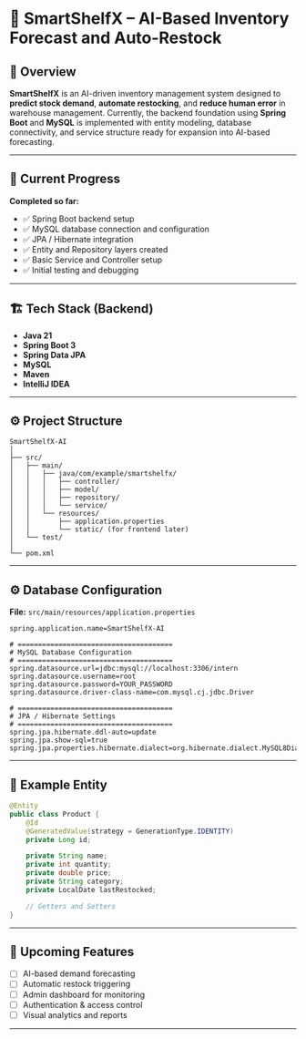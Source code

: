 
# 🧠 SmartShelfX – AI-Based Inventory Forecast and Auto-Restock

## 📌 Overview

**SmartShelfX** is an AI-driven inventory management system designed to **predict stock demand**, **automate restocking**, and **reduce human error** in warehouse management.
Currently, the backend foundation using **Spring Boot** and **MySQL** is implemented with entity modeling, database connectivity, and service structure ready for expansion into AI-based forecasting.

---

## 🚀 Current Progress

**Completed so far:**

* ✅ Spring Boot backend setup
* ✅ MySQL database connection and configuration
* ✅ JPA / Hibernate integration
* ✅ Entity and Repository layers created
* ✅ Basic Service and Controller setup
* ✅ Initial testing and debugging

---

## 🏗️ Tech Stack (Backend)

* **Java 21**
* **Spring Boot 3**
* **Spring Data JPA**
* **MySQL**
* **Maven**
* **IntelliJ IDEA**

---

## ⚙️ Project Structure

```
SmartShelfX-AI
│
├── src/
│   ├── main/
│   │   ├── java/com/example/smartshelfx/
│   │   │   ├── controller/
│   │   │   ├── model/
│   │   │   ├── repository/
│   │   │   └── service/
│   │   └── resources/
│   │       ├── application.properties
│   │       └── static/ (for frontend later)
│   └── test/
│
└── pom.xml
```

---

## ⚙️ Database Configuration

**File:** `src/main/resources/application.properties`

```properties
spring.application.name=SmartShelfX-AI

# ======================================
# MySQL Database Configuration
# ======================================
spring.datasource.url=jdbc:mysql://localhost:3306/intern
spring.datasource.username=root
spring.datasource.password=YOUR_PASSWORD
spring.datasource.driver-class-name=com.mysql.cj.jdbc.Driver

# ======================================
# JPA / Hibernate Settings
# ======================================
spring.jpa.hibernate.ddl-auto=update
spring.jpa.show-sql=true
spring.jpa.properties.hibernate.dialect=org.hibernate.dialect.MySQL8Dialect
```

---

## 🧩 Example Entity

```java
@Entity
public class Product {
    @Id
    @GeneratedValue(strategy = GenerationType.IDENTITY)
    private Long id;

    private String name;
    private int quantity;
    private double price;
    private String category;
    private LocalDate lastRestocked;

    // Getters and Setters
}
```

---

## 🧠 Upcoming Features

* [ ] AI-based demand forecasting
* [ ] Automatic restock triggering
* [ ] Admin dashboard for monitoring
* [ ] Authentication & access control
* [ ] Visual analytics and reports

---
